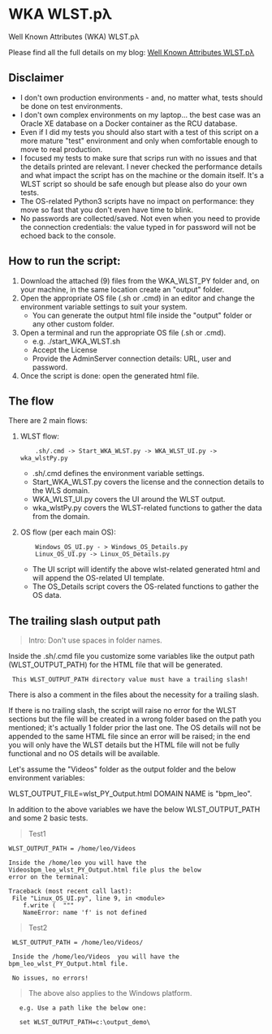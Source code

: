# WKA WLST.pλ
Well Known Attributes (WKA) WLST.pλ

Please find all the full details on my blog: [Well Known Attributes WLST.pλ ](http://leonardsoa.blogspot.com/2020/04/well-known-attributes-wlstp.html)


##  Disclaimer

- I don't own production environments - and, no matter what, tests should be done on test environments. 
- I don't own complex environments on my laptop... the best case was an Oracle XE database on a Docker container as the RCU database.  
- Even if I did my tests you should also start with a test of this script on a more mature "test" environment and only when comfortable enough to move to real production. 
- I focused my tests to make sure that scrips run with no issues and that the details printed are relevant. I never checked the performance details and what impact the script has on the machine or the domain itself. It's a WLST script so should be safe enough but please also do your own tests. 
- The OS-related Python3 scripts have no impact on performance: they move so fast that you don't even have time to blink.    
- No passwords are collected/saved. Not even when you need to provide the connection credentials: the value typed in for password will not be echoed back to the console.



## How to run the script: 

1. Download the attached (9) files from the WKA_WLST_PY folder and, on your machine, in the same location create an "output" folder.
2. Open the appropriate OS file (.sh or .cmd) in an editor and change the environment variable settings to suit your system.
    - You can generate the output html file inside the "output" folder or any other custom folder. 
3. Open a terminal and run the appropriate OS file (.sh or .cmd).
    - e.g. ./start_WKA_WLST.sh
    - Accept the License
    - Provide the AdminServer connection details: URL, user and password. 
4. Once the script is done: open the generated html file.


## The flow 

There are 2 main flows:

1. WLST flow:

           .sh/.cmd -> Start_WKA_WLST.py -> WKA_WLST_UI.py -> wka_wlstPy.py

     * .sh/.cmd defines the environment variable settings. 
     * Start_WKA_WLST.py covers the license and the connection details to the WLS domain. 
     * WKA_WLST_UI.py covers the UI around the WLST output. 
     * wka_wlstPy.py covers the WLST-related functions to gather the data from the domain. 

2. OS flow (per each main OS): 

           Windows_OS_UI.py - > Windows_OS_Details.py  
           Linux_OS_UI.py -> Linux_OS_Details.py

     * The UI script will identify the above wlst-related generated html and will append the OS-related UI template. 
     * The OS_Details script covers the OS-related functions to gather the OS data. 



## The trailing slash output path

   >   Intro: Don't use spaces in folder names.


Inside the .sh/.cmd file you customize some variables like the output path (WLST_OUTPUT_PATH) for the HTML file that will be generated. 

     This WLST_OUTPUT_PATH directory value must have a trailing slash!

There is also a comment in the files about the necessity for a trailing slash.

If there is no trailing slash, the script will raise no error for the WLST sections but the file will be created in a wrong folder based on the path you mentioned; it's actually 1 folder prior the last  one.
The OS details will not be appended to the same HTML file since an error will be raised; in the end you will only have the WLST details but the HTML file will not be fully functional and no OS details will be available.
  
Let's assume the "Videos" folder as the output folder and the below environment variables:

WLST_OUTPUT_FILE=wlst_PY_Output.html
DOMAIN NAME is "bpm_leo".

In addition to the above variables we have the below WLST_OUTPUT_PATH and some 2 basic tests. 
 
   >  Test1

    WLST_OUTPUT_PATH = /home/leo/Videos

    Inside the /home/leo you will have the Videosbpm_leo_wlst_PY_Output.html file plus the below 
    error on the terminal:

    Traceback (most recent call last):
     File "Linux_OS_UI.py", line 9, in <module>
        f.write (  """
        NameError: name 'f' is not defined


   >  Test2

     WLST_OUTPUT_PATH = /home/leo/Videos/

     Inside the /home/leo/Videos  you will have the bpm_leo_wlst_PY_Output.html file. 

     No issues, no errors!


   >  The above also applies to the Windows platform.

       e.g. Use a path like the below one:

       set WLST_OUTPUT_PATH=c:\output_demo\

